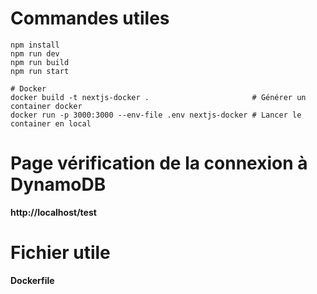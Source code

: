 # Commandes utiles
```shell
npm install
npm run dev
npm run build
npm run start

# Docker
docker build -t nextjs-docker .                       # Générer un container docker
docker run -p 3000:3000 --env-file .env nextjs-docker # Lancer le container en local
```

# Page vérification de la connexion à DynamoDB
**http://localhost/test**

# Fichier utile
**Dockerfile**
